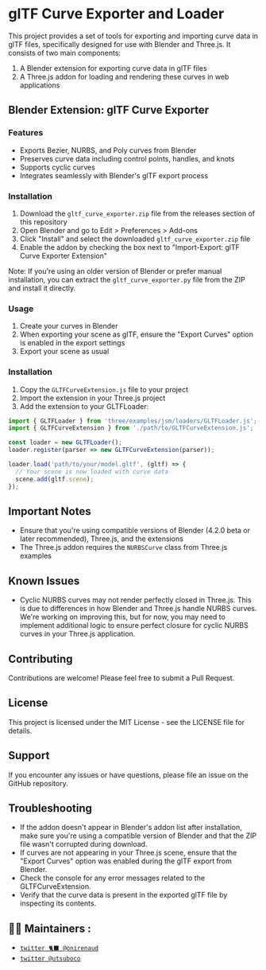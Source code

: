 # glTF Curve Exporter and Loader

This project provides a set of tools for exporting and importing curve data in glTF files, specifically designed for use with Blender and Three.js. It consists of two main components:

1. A Blender extension for exporting curve data in glTF files
2. A Three.js addon for loading and rendering these curves in web applications

## Blender Extension: glTF Curve Exporter

### Features
- Exports Bezier, NURBS, and Poly curves from Blender
- Preserves curve data including control points, handles, and knots
- Supports cyclic curves
- Integrates seamlessly with Blender's glTF export process

### Installation
1. Download the `gltf_curve_exporter.zip` file from the releases section of this repository
2. Open Blender and go to Edit > Preferences > Add-ons
3. Click "Install" and select the downloaded `gltf_curve_exporter.zip` file
4. Enable the addon by checking the box next to "Import-Export: glTF Curve Exporter Extension"

Note: If you're using an older version of Blender or prefer manual installation, you can extract the `gltf_curve_exporter.py` file from the ZIP and install it directly.

### Usage
1. Create your curves in Blender
2. When exporting your scene as glTF, ensure the "Export Curves" option is enabled in the export settings
3. Export your scene as usual

### Installation
1. Copy the `GLTFCurveExtension.js` file to your project
2. Import the extension in your Three.js project
3. Add the extension to your GLTFLoader:

```javascript
import { GLTFLoader } from 'three/examples/jsm/loaders/GLTFLoader.js';
import { GLTFCurveExtension } from './path/to/GLTFCurveExtension.js';

const loader = new GLTFLoader();
loader.register(parser => new GLTFCurveExtension(parser));

loader.load('path/to/your/model.gltf', (gltf) => {
  // Your scene is now loaded with curve data
  scene.add(gltf.scene);
});
```

## Important Notes
- Ensure that you're using compatible versions of Blender (4.2.0 beta or later recommended), Three.js, and the extensions
- The Three.js addon requires the `NURBSCurve` class from Three.js examples

## Known Issues
- Cyclic NURBS curves may not render perfectly closed in Three.js. This is due to differences in how Blender and Three.js handle NURBS curves. We're working on improving this, but for now, you may need to implement additional logic to ensure perfect closure for cyclic NURBS curves in your Three.js application.

## Contributing
Contributions are welcome! Please feel free to submit a Pull Request.

## License
This project is licensed under the MIT License - see the LICENSE file for details.

## Support
If you encounter any issues or have questions, please file an issue on the GitHub repository.

## Troubleshooting
- If the addon doesn't appear in Blender's addon list after installation, make sure you're using a compatible version of Blender and that the ZIP file wasn't corrupted during download.
- If curves are not appearing in your Three.js scene, ensure that the "Export Curves" option was enabled during the glTF export from Blender.
- Check the console for any error messages related to the GLTFCurveExtension.
- Verify that the curve data is present in the exported glTF file by inspecting its contents.

## 🧑‍🎨 Maintainers :

- [`twitter 🐈‍⬛ @onirenaud`](https://twitter.com/onirenaud)
- [`twitter @utsuboco`](https://twitter.com/utsuboco)
